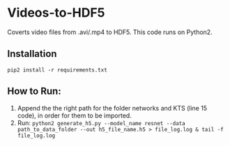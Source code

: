 # Videos-to-HDF5
Coverts video files from .avi/.mp4 to HDF5. This code runs on Python2. 

## Installation
`pip2 install -r requirements.txt`

## How to Run:

1. Append the the right path for the folder networks and KTS (line 15 code), in order for them to be imported.
2. Run: `python2 generate_h5.py --model_name resnet --data path_to_data_folder --out h5_file_name.h5 > file_log.log & tail -f file_log.log`

